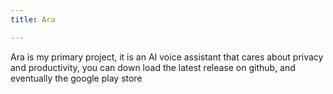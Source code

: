 ```yaml
---
title: Ara

---
```

Ara is my primary project, it is an AI voice assistant that cares about privacy and productivity, you can down load the latest release on github, and eventually the google play store 